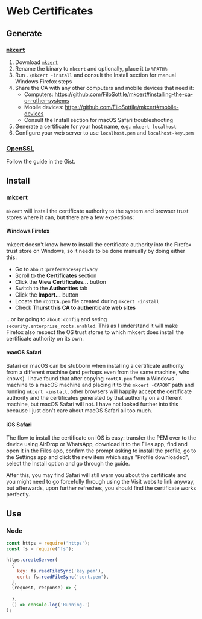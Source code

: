 # Web Certificates

## Generate

### [`mkcert`](https://github.com/FiloSottile/mkcert)

1. Download [`mkcert`](https://github.com/FiloSottile/mkcert/releases)
2. Rename the binary to `mkcert` and optionally, place it to `%PATH%`
3. Run `.\mkcert -install` and consult the Install section for manual Windows Firefox steps
4. Share the CA with any other computers and mobile devices that need it:
   - Computers: https://github.com/FiloSottile/mkcert#installing-the-ca-on-other-systems
   - Mobile devices: https://github.com/FiloSottile/mkcert#mobile-devices
   - Consult the Install section for macOS Safari troubleshooting
5. Generate a certificate for your host name, e.g.: `mkcert localhost`
6. Configure your web server to use `localhost.pem` and `localhost-key.pem`

### [OpenSSL](https://gist.github.com/cecilemuller/9492b848eb8fe46d462abeb26656c4f8)

Follow the guide in the Gist.

## Install

### mkcert

`mkcert` will install the certificate authority to the system and browser trust stores
where it can, but there are a few expections:

#### Windows Firefox

mkcert doesn't know how to install the certificate authority into the Firefox trust
store on Windows, so it needs to be done manually by doing either this:

- Go to `about:preferences#privacy`
- Scroll to the **Certificates** section
- Click the **View Certificates…** button
- Switch to the **Authorities** tab
- Click the **Import…** button
- Locate the `rootCA.pem` file created during `mkcert -install`
- Check **Thurst this CA to authenticate web sites**

…or by going to `about:config` and seting `security.enterprise_roots.enabled`. This
as I understand it will make Firefox also respect the OS trust stores to which mkcert
does install the certificate authority on its own.

#### macOS Safari

Safari on macOS can be stubborn when installing a certificate authority from a different
machine (and perhaps even from the same machine, who knows). I have found that after
copying `rootCA.pem` from a Windows machine to a macOS machine and placing it to the
`mkcert -CAROOT` path and running `mkcert -install`, other browsers will happily accept
the certificate authority and the certificates generated by that authority on a different
machine, but macOS Safari will not. I have not looked further into this because I just
don't care about macOS Safari all too much.

#### iOS Safari

The flow to install the certificate on iOS is easy: transfer the PEM over to the device
using AirDrop or WhatsApp, download it to the Files app, find and open it in the Files app,
confirm the prompt asking to install the profile, go to the Settings app and click the new
item which says "Profile downloaded", select the Install option and go through the guide.

After this, you may find Safari will still warn you about the certificate and you might
need to go forcefully through using the Visit website link anyway, but afterwards, upon
further refreshes, you should find the certificate works perfectly.

## Use

### Node

```js
const https = require('https');
const fs = require('fs');

https.createServer(
  {
    key: fs.readFileSync('key.pem'),
    cert: fs.readFileSync('cert.pem'),
  },
  (request, response) => {
  
  },
  () => console.log('Running.')
);
```

